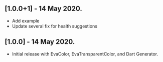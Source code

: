 ## [1.0.0+1] - 14 May 2020.

* Add example
* Update several fix for health suggestions

## [1.0.0] - 14 May 2020.

* Initial release with EvaColor, EvaTransparentColor, and Dart
  Generator.

